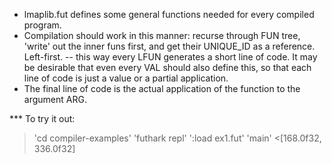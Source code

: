 * lmaplib.fut defines some general functions needed for every compiled program.
* Compilation should work in this manner: recurse through FUN tree, 'write' out the inner funs first, and get their UNIQUE_ID as a reference. Left-first.
-- this way every LFUN generates a short line of code. It may be desirable that even every VAL should also define this, so that each line of code is just a value or a partial application.
* The final line of code is the actual application of the function to the argument ARG.

*** To try it out:
>'cd compiler-examples'
>'futhark repl'
>':load ex1.fut'
>'main'
<[168.0f32, 336.0f32]

